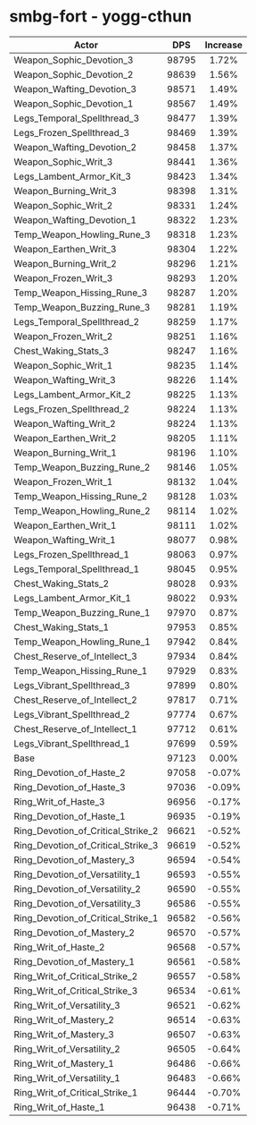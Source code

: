 # smbg-fort - yogg-cthun
| Actor | DPS | Increase |
|---|:---:|:---:|
|Weapon_Sophic_Devotion_3|98795|1.72%|
|Weapon_Sophic_Devotion_2|98639|1.56%|
|Weapon_Wafting_Devotion_3|98571|1.49%|
|Weapon_Sophic_Devotion_1|98567|1.49%|
|Legs_Temporal_Spellthread_3|98477|1.39%|
|Legs_Frozen_Spellthread_3|98469|1.39%|
|Weapon_Wafting_Devotion_2|98458|1.37%|
|Weapon_Sophic_Writ_3|98441|1.36%|
|Legs_Lambent_Armor_Kit_3|98423|1.34%|
|Weapon_Burning_Writ_3|98398|1.31%|
|Weapon_Sophic_Writ_2|98331|1.24%|
|Weapon_Wafting_Devotion_1|98322|1.23%|
|Temp_Weapon_Howling_Rune_3|98318|1.23%|
|Weapon_Earthen_Writ_3|98304|1.22%|
|Weapon_Burning_Writ_2|98296|1.21%|
|Weapon_Frozen_Writ_3|98293|1.20%|
|Temp_Weapon_Hissing_Rune_3|98287|1.20%|
|Temp_Weapon_Buzzing_Rune_3|98281|1.19%|
|Legs_Temporal_Spellthread_2|98259|1.17%|
|Weapon_Frozen_Writ_2|98251|1.16%|
|Chest_Waking_Stats_3|98247|1.16%|
|Weapon_Sophic_Writ_1|98235|1.14%|
|Weapon_Wafting_Writ_3|98226|1.14%|
|Legs_Lambent_Armor_Kit_2|98225|1.13%|
|Legs_Frozen_Spellthread_2|98224|1.13%|
|Weapon_Wafting_Writ_2|98224|1.13%|
|Weapon_Earthen_Writ_2|98205|1.11%|
|Weapon_Burning_Writ_1|98196|1.10%|
|Temp_Weapon_Buzzing_Rune_2|98146|1.05%|
|Weapon_Frozen_Writ_1|98132|1.04%|
|Temp_Weapon_Hissing_Rune_2|98128|1.03%|
|Temp_Weapon_Howling_Rune_2|98114|1.02%|
|Weapon_Earthen_Writ_1|98111|1.02%|
|Weapon_Wafting_Writ_1|98077|0.98%|
|Legs_Frozen_Spellthread_1|98063|0.97%|
|Legs_Temporal_Spellthread_1|98045|0.95%|
|Chest_Waking_Stats_2|98028|0.93%|
|Legs_Lambent_Armor_Kit_1|98022|0.93%|
|Temp_Weapon_Buzzing_Rune_1|97970|0.87%|
|Chest_Waking_Stats_1|97953|0.85%|
|Temp_Weapon_Howling_Rune_1|97942|0.84%|
|Chest_Reserve_of_Intellect_3|97934|0.84%|
|Temp_Weapon_Hissing_Rune_1|97929|0.83%|
|Legs_Vibrant_Spellthread_3|97899|0.80%|
|Chest_Reserve_of_Intellect_2|97817|0.71%|
|Legs_Vibrant_Spellthread_2|97774|0.67%|
|Chest_Reserve_of_Intellect_1|97712|0.61%|
|Legs_Vibrant_Spellthread_1|97699|0.59%|
|Base|97123|0.00%|
|Ring_Devotion_of_Haste_2|97058|-0.07%|
|Ring_Devotion_of_Haste_3|97036|-0.09%|
|Ring_Writ_of_Haste_3|96956|-0.17%|
|Ring_Devotion_of_Haste_1|96935|-0.19%|
|Ring_Devotion_of_Critical_Strike_2|96621|-0.52%|
|Ring_Devotion_of_Critical_Strike_3|96619|-0.52%|
|Ring_Devotion_of_Mastery_3|96594|-0.54%|
|Ring_Devotion_of_Versatility_1|96593|-0.55%|
|Ring_Devotion_of_Versatility_2|96590|-0.55%|
|Ring_Devotion_of_Versatility_3|96586|-0.55%|
|Ring_Devotion_of_Critical_Strike_1|96582|-0.56%|
|Ring_Devotion_of_Mastery_2|96570|-0.57%|
|Ring_Writ_of_Haste_2|96568|-0.57%|
|Ring_Devotion_of_Mastery_1|96561|-0.58%|
|Ring_Writ_of_Critical_Strike_2|96557|-0.58%|
|Ring_Writ_of_Critical_Strike_3|96534|-0.61%|
|Ring_Writ_of_Versatility_3|96521|-0.62%|
|Ring_Writ_of_Mastery_2|96514|-0.63%|
|Ring_Writ_of_Mastery_3|96507|-0.63%|
|Ring_Writ_of_Versatility_2|96505|-0.64%|
|Ring_Writ_of_Mastery_1|96486|-0.66%|
|Ring_Writ_of_Versatility_1|96483|-0.66%|
|Ring_Writ_of_Critical_Strike_1|96444|-0.70%|
|Ring_Writ_of_Haste_1|96438|-0.71%|
